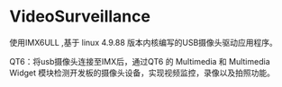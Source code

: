 # VideoSurveillance
使用IMX6ULL ,基于 linux 4.9.88 版本内核编写的USB摄像头驱动应用程序。

QT6：将usb摄像头连接至IMX后，通过QT6 的 Multimedia 和 Multimedia Widget 模块检测开发板的摄像头设备，实现视频监控，录像以及拍照功能。

